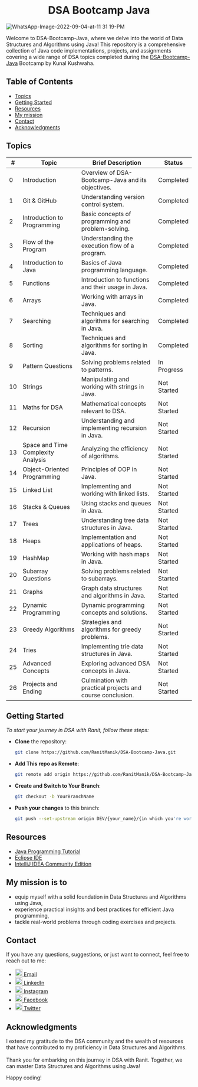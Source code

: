 <div align="center">
 <h1>DSA Bootcamp Java</h1>
</div> 

![WhatsApp-Image-2022-09-04-at-11 31 19-PM](https://github.com/RanitManik/DSAwithRanit/assets/138437760/729510b5-16c7-446d-9aa3-33402e385303)

Welcome to DSA-Bootcamp-Java, where we delve into the world of Data Structures and Algorithms using Java! This
repository is a comprehensive collection of Java code implementations, projects, and assignments covering a wide range
of DSA topics completed during
the [DSA-Bootcamp-Java](https://youtube.com/playlist?list=PL9gnSGHSqcnr_DxHsP7AW9ftq0AtAyYqJ&si=gh8cviNOehm7eT8R)
Bootcamp by Kunal Kushwaha.

## Table of Contents

- [Topics](#topics)
- [Getting Started](#getting-started)
- [Resources](#resources)
- [My mission](#my-mission-is-to)
- [Contact](#contact)
- [Acknowledgments](#acknowledgments)

## Topics

| #  | Topic                              | Brief Description                                          | Status      |
|----|------------------------------------|------------------------------------------------------------|-------------|
| 0  | Introduction                       | Overview of DSA-Bootcamp-Java and its objectives.          | Completed   |
| 1  | Git & GitHub                       | Understanding version control system.                      | Completed   |
| 2  | Introduction to Programming        | Basic concepts of programming and problem-solving.         | Completed   |
| 3  | Flow of the Program                | Understanding the execution flow of a program.             | Completed   |
| 4  | Introduction to Java               | Basics of Java programming language.                       | Completed   |
| 5  | Functions                          | Introduction to functions and their usage in Java.         | Completed   |
| 6  | Arrays                             | Working with arrays in Java.                               | Completed   |
| 7  | Searching                          | Techniques and algorithms for searching in Java.           | Completed   |
| 8  | Sorting                            | Techniques and algorithms for sorting in Java.             | Completed   |
| 9  | Pattern Questions                  | Solving problems related to patterns.                      | In Progress |
| 10 | Strings                            | Manipulating and working with strings in Java.             | Not Started |
| 11 | Maths for DSA                      | Mathematical concepts relevant to DSA.                     | Not Started |
| 12 | Recursion                          | Understanding and implementing recursion in Java.          | Not Started |
| 13 | Space and Time Complexity Analysis | Analyzing the efficiency of algorithms.                    | Not Started |
| 14 | Object-Oriented Programming        | Principles of OOP in Java.                                 | Not Started |
| 15 | Linked List                        | Implementing and working with linked lists.                | Not Started |
| 16 | Stacks & Queues                    | Using stacks and queues in Java.                           | Not Started |
| 17 | Trees                              | Understanding tree data structures in Java.                | Not Started |
| 18 | Heaps                              | Implementation and applications of heaps.                  | Not Started |
| 19 | HashMap                            | Working with hash maps in Java.                            | Not Started |
| 20 | Subarray Questions                 | Solving problems related to subarrays.                     | Not Started |
| 21 | Graphs                             | Graph data structures and algorithms in Java.              | Not Started |
| 22 | Dynamic Programming                | Dynamic programming concepts and solutions.                | Not Started |
| 23 | Greedy Algorithms                  | Strategies and algorithms for greedy problems.             | Not Started |
| 24 | Tries                              | Implementing trie data structures in Java.                 | Not Started |
| 25 | Advanced Concepts                  | Exploring advanced DSA concepts in Java.                   | Not Started |
| 26 | Projects and Ending                | Culmination with practical projects and course conclusion. | Not Started |

## Getting Started

_To start your journey in DSA with Ranit, follow these steps:_

- **Clone** the repository:

  ```bash
  git clone https://github.com/RanitManik/DSA-Bootcamp-Java.git
  ```

- **Add This repo as Remote**:

   ```bash
   git remote add origin https://github.com/RanitManik/DSA-Bootcamp-Java.git
   ```

- **Create and Switch to Your Branch**:

   ```bash
   git checkout -b YourBranchName
   ```

- **Push your changes** to this branch:

   ```bash
   git push --set-upstream origin DEV/{your_name}/{in which you're working on}
   ```

<!-- CONTACT -->

## Resources

* [Java Programming Tutorial](https://youtube.com/playlist?list=PL9gnSGHSqcnr_DxHsP7AW9ftq0AtAyYqJ&si=vqJ3knXgQfLjig82)
* [Eclipse IDE](https://www.eclipse.org/downloads/)
* [IntelliJ IDEA Community Edition](https://www.jetbrains.com/idea/download/)

## My mission is to

- equip myself with a solid foundation in Data Structures and Algorithms using Java,
- experience practical insights and best practices for efficient Java programming,
- tackle real-world problems through coding exercises and projects.

## Contact

If you have any questions, suggestions, or just want to connect, feel free to reach out to me:

- [<img src="https://cdn4.iconfinder.com/data/icons/social-media-logos-6/512/112-gmail_email_mail-512.png" width="20" /> Email](mailto:ranitmanik.dev@gmail.com)
- [<img src="https://upload.wikimedia.org/wikipedia/commons/thumb/c/ca/LinkedIn_logo_initials.png/480px-LinkedIn_logo_initials.png" width="20" /> LinkedIn](https://www.linkedin.com/in/ranit-manik/)
- [<img src="https://upload.wikimedia.org/wikipedia/commons/thumb/a/a5/Instagram_icon.png/600px-Instagram_icon.png" width="20" /> Instagram](https://www.instagram.com/ranit_manik_/)
- [<img src="https://upload.wikimedia.org/wikipedia/commons/6/6c/Facebook_Logo_2023.png" width="20" /> Facebook](https://www.facebook.com/RanitKumarManik/)
- [<img src="https://upload.wikimedia.org/wikipedia/commons/thumb/6/6f/Logo_of_Twitter.svg/512px-Logo_of_Twitter.svg.png" width="20" /> Twitter](https://twitter.com/RANIT_MANIK)

## Acknowledgments

I extend my gratitude to the DSA community and the wealth of resources that have contributed to my proficiency in Data
Structures and Algorithms.</br>
</br>Thank you for embarking on this journey in DSA with Ranit. Together, we can master Data Structures and Algorithms
using Java!

Happy coding!



